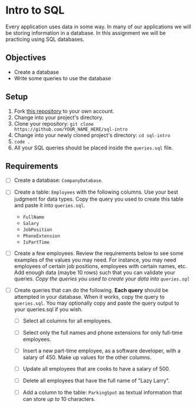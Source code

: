 # Intro to SQL
Every application uses data in some way. In many of our applications we will be
storing information in a database. In this assignment we will be practicing
using SQL databases.

## Objectives

- Create a database
- Write some queries to use the database

## Setup

1. Fork [this repository](https://github.com/suncoast-devs/sql-intro) to your
   own account.
2. Change into your project's directory.
3. Clone your repository:
   `git clone https://github.com/YOUR_NAME_HERE/sql-intro`
4. Change into your newly cloned project's directory: `cd sql-intro`
5. `code .`
6. All your SQL queries should be placed inside the `queries.sql` file.

## Requirements

- [ ] Create a database: `CompanyDatabase`.
- [ ] Create a table: `Employees` with the following columns. Use your best judgment for data types. Copy the query you used to create this table and paste it into `queries.sql`.

  - `FullName`
  - `Salary`
  - `JobPosition`
  - `PhoneExtension`
  - `IsPartTime`

- [ ] Create a few employees. Review the requirements below to see some examples of the values you may need. For instance, you may need employees of certain job positions, employees with certain names, etc. Add enough data (maybe 10 rows) such that you can validate your queries. _Copy the queries you used to create your data into `queries.sql`_
- [ ] Create queries that can do the following. **Each query** should be attempted in your database. When it works, copy the query to `queries.sql`. You may optionally copy and paste the query output to your queries.sql if you wish.

  - [ ] Select all columns for all employees.
  - [ ] Select only the full names and phone extensions for only full-time employees.
  - [ ] Insert a new part-time employee, as a software developer, with a salary of 450. Make up values for the other columns.
  - [ ] Update all employees that are cooks to have a salary of 500.
  - [ ] Delete all employees that have the full name of "Lazy Larry".
  - [ ] Add a column to the table: `ParkingSpot` as textual information that can store _up to_ 10 characters.


